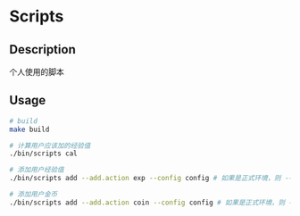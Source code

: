# Scripts

## Description

个人使用的脚本

## Usage

```bash
# build
make build

# 计算用户应该加的经验值
./bin/scripts cal

# 添加用户经验值
./bin/scripts add --add.action exp --config config # 如果是正式环境，则 --config config_prod

# 添加用户金币
./bin/scripts add --add.action coin --config config # 如果是正式环境，则 --config config_prod

```
